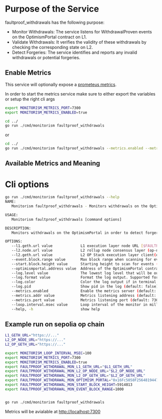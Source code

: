 # Purpose of the Service
faultproof_withdrawals has the following purpose:
- Monitor Withdrawals: The service listens for WithdrawalProven events on the OptimismPortal contract on L1.
- Validate Withdrawals: It verifies the validity of these withdrawals by checking the corresponding state on L2.
- Detect Forgeries: The service identifies and reports any invalid withdrawals or potential forgeries.

## Enable Metrics
This service will optionally expose a [prometeus metrics](https://prometheus.io/docs/concepts/metric_types/).

In order to start the metrics service make sure to either export the variables or setup the right cli args

```bash
export MONITORISM_METRICS_PORT=7300
export MONITORISM_METRICS_ENABLED=true

cd ../
go run ./cmd/monitorism faultproof_withdrawals
```
or 

```bash
cd ../
go run ./cmd/monitorism faultproof_withdrawals --metrics.enabled --metrics.port 7300
```
## Available Metrics and Meaning


# Cli options

```bash 
go run ./cmd/monitorism faultproof_withdrawals --help
NAME:
   Monitorism faultproof_withdrawals - Monitors withdrawals on the OptimismPortal in order to detect forgery. Note: Requires chains with Fault Proofs.

USAGE:
   Monitorism faultproof_withdrawals [command options]

DESCRIPTION:
   Monitors withdrawals on the OptimismPortal in order to detect forgery. Note: Requires chains with Fault Proofs.

OPTIONS:
   --l1.geth.url value             L1 execution layer node URL [$FAULTPROOF_WITHDRAWAL_MON_L1_GETH_URL]
   --l2.node.url value             L2 rollup node consensus layer (op-node) URL [$FAULTPROOF_WITHDRAWAL_MON_L2_OP_NODE_URL]
   --l2.geth.url value             L2 OP Stack execution layer client(op-geth) URL [$FAULTPROOF_WITHDRAWAL_MON_L2_OP_GETH_URL]
   --event.block.range value       Max block range when scanning for events (default: 1000) [$FAULTPROOF_WITHDRAWAL_MON_EVENT_BLOCK_RANGE]
   --start.block.height value      Starting height to scan for events (default: 0) [$FAULTPROOF_WITHDRAWAL_MON_START_BLOCK_HEIGHT]
   --optimismportal.address value  Address of the OptimismPortal contract [$FAULTPROOF_WITHDRAWAL_MON_OPTIMISM_PORTAL]
   --log.level value               The lowest log level that will be output (default: INFO) [$MONITORISM_LOG_LEVEL]
   --log.format value              Format the log output. Supported formats: 'text', 'terminal', 'logfmt', 'json', 'json-pretty', (default: text) [$MONITORISM_LOG_FORMAT]
   --log.color                     Color the log output if in terminal mode (default: false) [$MONITORISM_LOG_COLOR]
   --log.pid                       Show pid in the log (default: false) [$MONITORISM_LOG_PID]
   --metrics.enabled               Enable the metrics server (default: false) [$MONITORISM_METRICS_ENABLED]
   --metrics.addr value            Metrics listening address (default: "0.0.0.0") [$MONITORISM_METRICS_ADDR]
   --metrics.port value            Metrics listening port (default: 7300) [$MONITORISM_METRICS_PORT]
   --loop.interval.msec value      Loop interval of the monitor in milliseconds (default: 60000) [$MONITORISM_LOOP_INTERVAL_MSEC]
   --help, -h                      show help
   ```

## Example run on sepolia op chain

```bash
L1_GETH_URL="https://..."
L2_OP_NODE_URL="https://..."
L2_OP_GETH_URL="https://..."

export MONITORISM_LOOP_INTERVAL_MSEC=100
export MONITORISM_METRICS_PORT=7300
export MONITORISM_METRICS_ENABLED=true
export FAULTPROOF_WITHDRAWAL_MON_L1_GETH_URL="$L1_GETH_URL"
export FAULTPROOF_WITHDRAWAL_MON_L2_OP_NODE_URL="$L2_OP_NODE_URL"
export FAULTPROOF_WITHDRAWAL_MON_L2_OP_GETH_URL="$L2_OP_GETH_URL"
export FAULTPROOF_WITHDRAWAL_MON_OPTIMISM_PORTAL="0x16Fc5058F25648194471939df75CF27A2fdC48BC"
export FAULTPROOF_WITHDRAWAL_MON_START_BLOCK_HEIGHT=5914813
export FAULTPROOF_WITHDRAWAL_MON_EVENT_BLOCK_RANGE=1000


go run ./cmd/monitorism faultproof_withdrawals
```

Metrics will be avialable at [http://localhost:7300](http://localhost:7300)